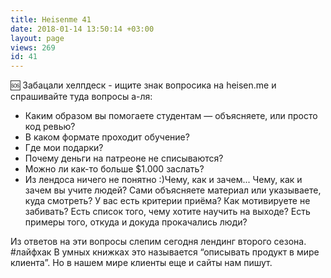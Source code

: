 ```yaml
---
title: Heisenme 41
date: 2018-01-14 13:50:14 +03:00
layout: page
views: 269
id: 41
---
```


🆘 Забацали хелпдеск - ищите знак вопросика на heisen.me и спрашивайте туда вопросы а-ля:

- Каким образом вы помогаете студентам — объясняете, или просто код ревью?
- В каком формате проходит обучение?
- Где мои подарки?
- Почему деньги на патреоне не списываются?
- Можно ли как-то больше $1.000 заслать?
- Из лендоса ничего не понятно :)Чему, как и зачем... Чему, как и зачем вы учите людей? Сами объясняете материал или указываете, куда смотреть? У вас есть критерии приёма? Как мотивируете не забивать? Есть список того, чему хотите научить на выходе? Есть примеры того, откуда и докуда прокачались люди?

Из ответов на эти вопросы слепим сегодня лендинг второго сезона. #лайфхак В умных книжках это называется “описывать продукт в мире клиента”. Но в нашем мире клиенты еще и сайты нам пишут.


